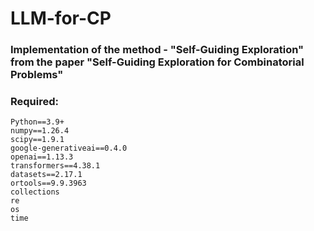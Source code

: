 # LLM-for-CP

### Implementation of the method - "Self-Guiding Exploration" from the paper "Self-Guiding Exploration for Combinatorial Problems"
### Required:
    Python==3.9+
    numpy==1.26.4
    scipy==1.9.1
    google-generativeai==0.4.0
    openai==1.13.3
    transformers==4.38.1
    datasets==2.17.1
    ortools==9.9.3963
    collections
    re
    os
    time
